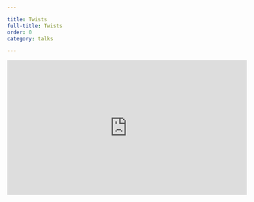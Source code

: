 ```yaml
---

title: Twists
full-title: Twists
order: 0
category: talks

---
```


<div class="auto-resizable-iframe"><div>
<iframe width="560" height="315" src="https://www.youtube.com/embed/videoseries?list=PLt7_h2sMj9b-FS3WaHwJ2hbZ7WwdyhDLT" frameborder="0" allowfullscreen></iframe>
</div></div>
